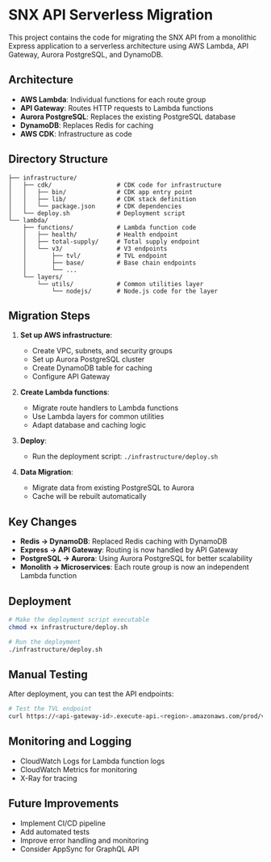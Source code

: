 # SNX API Serverless Migration

This project contains the code for migrating the SNX API from a monolithic Express application to a serverless architecture using AWS Lambda, API Gateway, Aurora PostgreSQL, and DynamoDB.

## Architecture

- **AWS Lambda**: Individual functions for each route group
- **API Gateway**: Routes HTTP requests to Lambda functions
- **Aurora PostgreSQL**: Replaces the existing PostgreSQL database
- **DynamoDB**: Replaces Redis for caching
- **AWS CDK**: Infrastructure as code

## Directory Structure

```
├── infrastructure/
│   ├── cdk/                  # CDK code for infrastructure
│   │   ├── bin/              # CDK app entry point
│   │   ├── lib/              # CDK stack definition
│   │   └── package.json      # CDK dependencies
│   └── deploy.sh             # Deployment script
└── lambda/
    ├── functions/            # Lambda function code
    │   ├── health/           # Health endpoint
    │   ├── total-supply/     # Total supply endpoint
    │   └── v3/               # V3 endpoints
    │       ├── tvl/          # TVL endpoint
    │       ├── base/         # Base chain endpoints
    │       └── ...
    └── layers/
        └── utils/            # Common utilities layer
            └── nodejs/       # Node.js code for the layer
```

## Migration Steps

1. **Set up AWS infrastructure**:

   - Create VPC, subnets, and security groups
   - Set up Aurora PostgreSQL cluster
   - Create DynamoDB table for caching
   - Configure API Gateway

2. **Create Lambda functions**:

   - Migrate route handlers to Lambda functions
   - Use Lambda layers for common utilities
   - Adapt database and caching logic

3. **Deploy**:

   - Run the deployment script: `./infrastructure/deploy.sh`

4. **Data Migration**:
   - Migrate data from existing PostgreSQL to Aurora
   - Cache will be rebuilt automatically

## Key Changes

- **Redis → DynamoDB**: Replaced Redis caching with DynamoDB
- **Express → API Gateway**: Routing is now handled by API Gateway
- **PostgreSQL → Aurora**: Using Aurora PostgreSQL for better scalability
- **Monolith → Microservices**: Each route group is now an independent Lambda function

## Deployment

```bash
# Make the deployment script executable
chmod +x infrastructure/deploy.sh

# Run the deployment
./infrastructure/deploy.sh
```

## Manual Testing

After deployment, you can test the API endpoints:

```bash
# Test the TVL endpoint
curl https://<api-gateway-id>.execute-api.<region>.amazonaws.com/prod/v3/tvl
```

## Monitoring and Logging

- CloudWatch Logs for Lambda function logs
- CloudWatch Metrics for monitoring
- X-Ray for tracing

## Future Improvements

- Implement CI/CD pipeline
- Add automated tests
- Improve error handling and monitoring
- Consider AppSync for GraphQL API
